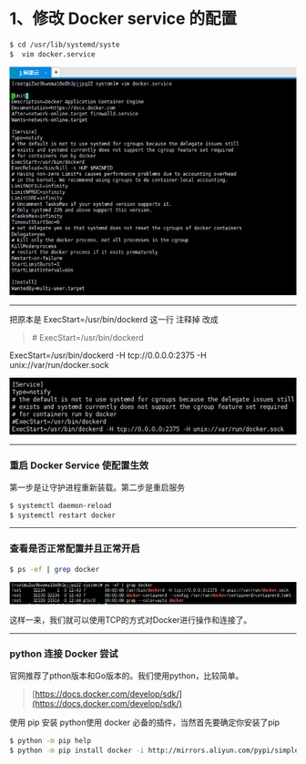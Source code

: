 # 1、修改 Docker service 的配置

```bash
$ cd /usr/lib/systemd/syste
$  vim docker.service
```

![](/assets/2131231import.png)

---

把原本是 ExecStart=/usr/bin/dockerd  这一行 注释掉 改成

> \# ExecStart=/usr/bin/dockerd

ExecStart=/usr/bin/dockerd -H tcp://0.0.0.0:2375 -H unix://var/run/docker.sock

![](/assets/15134123import.png)

---

### 重启 Docker Service 使配置生效

第一步是让守护进程重新装载。第二步是重启服务

```bash
$ systemctl daemon-reload
$ systemctl restart docker
```

---

### 查看是否正常配置并且正常开启

```bash
$ ps -ef | grep docker
```

![](/assets/231231251323import.png)

这样一来，我们就可以使用TCP的方式对Docker进行操作和连接了。

---

### python 连接 Docker 尝试

官网推荐了pthon版本和Go版本的。我们使用python，比较简单。

> [https://docs.docker.com/develop/sdk/](https://docs.docker.com/develop/sdk/)

使用 pip 安装 python使用 docker 必备的插件，当然首先要确定你安装了pip

```bash
$ python -m pip help
$ python -m pip install docker -i http://mirrors.aliyun.com/pypi/simple/ --trusted-host mirrors.aliyun.com
```



